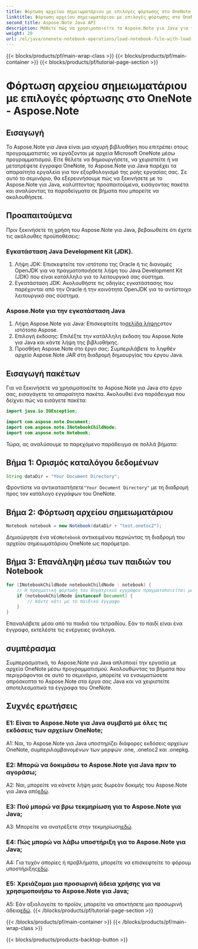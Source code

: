 ```yaml
---
title: Φόρτωση αρχείου σημειωματάριου με επιλογές φόρτωσης στο OneNote - Aspose.Note
linktitle: Φόρτωση αρχείου σημειωματάριου με επιλογές φόρτωσης στο OneNote - Aspose.Note
second_title: Aspose.Note Java API
description: Μάθετε πώς να χρησιμοποιείτε το Aspose.Note για Java για τον προγραμματισμό χειρισμού αρχείων OneNote. Ξεκινήστε με το περιεκτικό μας σεμινάριο τώρα.
weight: 20
url: /el/java/onenote-notebook-operations/load-notebook-file-with-load-options/
---
```


{{< blocks/products/pf/main-wrap-class >}}
{{< blocks/products/pf/main-container >}}
{{< blocks/products/pf/tutorial-page-section >}}

# Φόρτωση αρχείου σημειωματάριου με επιλογές φόρτωσης στο OneNote - Aspose.Note

## Εισαγωγή

Το Aspose.Note για Java είναι μια ισχυρή βιβλιοθήκη που επιτρέπει στους προγραμματιστές να εργάζονται με αρχεία Microsoft OneNote μέσω προγραμματισμού. Είτε θέλετε να δημιουργήσετε, να χειριστείτε ή να μετατρέψετε έγγραφα OneNote, το Aspose.Note για Java παρέχει τα απαραίτητα εργαλεία για τον εξορθολογισμό της ροής εργασίας σας. Σε αυτό το σεμινάριο, θα εξερευνήσουμε πώς να ξεκινήσετε με το Aspose.Note για Java, καλύπτοντας προαπαιτούμενα, εισάγοντας πακέτα και αναλύοντας τα παραδείγματα σε βήματα που μπορείτε να ακολουθήσετε.

## Προαπαιτούμενα

Πριν ξεκινήσετε τη χρήση του Aspose.Note για Java, βεβαιωθείτε ότι έχετε τις ακόλουθες προϋποθέσεις:

### Εγκατάσταση Java Development Kit (JDK).

1. Λήψη JDK: Επισκεφτείτε τον ιστότοπο της Oracle ή τις διανομές OpenJDK για να πραγματοποιήσετε λήψη του Java Development Kit (JDK) που είναι κατάλληλο για το λειτουργικό σας σύστημα.
2. Εγκατάσταση JDK: Ακολουθήστε τις οδηγίες εγκατάστασης που παρέχονται από την Oracle ή την κοινότητα OpenJDK για το αντίστοιχο λειτουργικό σας σύστημα.

### Aspose.Note για την εγκατάσταση Java

1.  Λήψη Aspose.Note για Java: Επισκεφτείτε το[σελίδα λήψης](https://releases.aspose.com/note/java/)στον ιστότοπο Aspose.
2. Επιλογή έκδοσης: Επιλέξτε την κατάλληλη έκδοση του Aspose.Note για Java και κάντε λήψη της βιβλιοθήκης.
3. Προσθήκη Aspose.Note στο έργο σας: Συμπεριλάβετε το ληφθέν αρχείο Aspose.Note JAR στη διαδρομή δημιουργίας του έργου Java.

## Εισαγωγή πακέτων

Για να ξεκινήσετε να χρησιμοποιείτε το Aspose.Note για Java στο έργο σας, εισαγάγετε τα απαραίτητα πακέτα. Ακολουθεί ένα παράδειγμα που δείχνει πώς να εισάγετε πακέτα:

```java
import java.io.IOException;

import com.aspose.note.Document;
import com.aspose.note.INotebookChildNode;
import com.aspose.note.Notebook;
```

Τώρα, ας αναλύσουμε το παρεχόμενο παράδειγμα σε πολλά βήματα:

## Βήμα 1: Ορισμός καταλόγου δεδομένων

```java
String dataDir = "Your Document Directory";
```

 Φροντίστε να αντικαταστήσετε`"Your Document Directory"` με τη διαδρομή προς τον κατάλογο εγγράφων του OneNote.

## Βήμα 2: Φόρτωση αρχείου σημειωματάριου

```java
Notebook notebook = new Notebook(dataDir + "test.onetoc2");
```

 Δημιούργησε ένα νέο`Notebook` αντικειμένου περνώντας τη διαδρομή του αρχείου σημειωματάριου OneNote ως παράμετρο.

## Βήμα 3: Επανάληψη μέσω των παιδιών του Notebook

```java
for (INotebookChildNode notebookChildNode : notebook) {
    // Η πραγματική φόρτωση του θυγατρικού εγγράφου πραγματοποιείται μόνο εδώ.
    if (notebookChildNode instanceof Document) {
        // Κάντε κάτι με το παιδικό έγγραφο
    }
}
```

Επαναλάβετε μέσα από τα παιδιά του τετραδίου. Εάν το παιδί είναι ένα έγγραφο, εκτελέστε τις ενέργειες ανάλογα.

## συμπέρασμα

Συμπερασματικά, το Aspose.Note για Java απλοποιεί την εργασία με αρχεία OneNote μέσω προγραμματισμού. Ακολουθώντας τα βήματα που περιγράφονται σε αυτό το σεμινάριο, μπορείτε να ενσωματώσετε απρόσκοπτα το Aspose.Note στα έργα σας Java και να χειριστείτε αποτελεσματικά τα έγγραφα του OneNote.

## Συχνές ερωτήσεις

### Ε1: Είναι το Aspose.Note για Java συμβατό με όλες τις εκδόσεις των αρχείων OneNote;

A1: Ναι, το Aspose.Note για Java υποστηρίζει διάφορες εκδόσεις αρχείων OneNote, συμπεριλαμβανομένων των μορφών .one, .onetoc2 και .onepkg.

### Ε2: Μπορώ να δοκιμάσω το Aspose.Note για Java πριν το αγοράσω;

 A2: Ναι, μπορείτε να κάνετε λήψη μιας δωρεάν δοκιμής του Aspose.Note για Java από[εδώ](https://releases.aspose.com/).

### Ε3: Πού μπορώ να βρω τεκμηρίωση για το Aspose.Note για Java;

 A3: Μπορείτε να ανατρέξετε στην τεκμηρίωση[εδώ](https://reference.aspose.com/note/java/).

### Ε4: Πώς μπορώ να λάβω υποστήριξη για το Aspose.Note για Java;

 A4: Για τυχόν απορίες ή προβλήματα, μπορείτε να επισκεφτείτε το φόρουμ υποστήριξης[εδώ](https://forum.aspose.com/c/note/28).

### Ε5: Χρειάζομαι μια προσωρινή άδεια χρήσης για να χρησιμοποιήσω το Aspose.Note για Java;

 A5: Εάν αξιολογείτε το προϊόν, μπορείτε να αποκτήσετε μια προσωρινή άδεια[εδώ](https://purchase.aspose.com/temporary-license/).
{{< /blocks/products/pf/tutorial-page-section >}}

{{< /blocks/products/pf/main-container >}}
{{< /blocks/products/pf/main-wrap-class >}}

{{< blocks/products/products-backtop-button >}}
